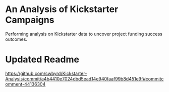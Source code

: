 # An Analysis of Kickstarter Campaigns
Performing analysis on Kickstarter data to uncover project funding success outcomes. 
# Updated Readme
https://github.com/cwbyrd/Kickstarter-Analysis/commit/a4b4410e7024dbd5ead14e940faaf99b8d451e9f#commitcomment-44136304
